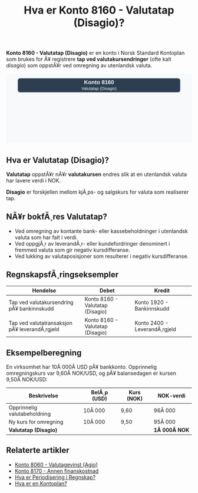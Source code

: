 ﻿---
title: "Hva er Konto 8160 - Valutatap (Disagio)?"
meta_title: "8160-valutatap-disagio"
meta_description: '**Konto 8160 - Valutatap (Disagio)** er en konto i Norsk Standard Kontoplan som brukes for Ã¥ registrere **tap ved valutakursendringer** (ofte kalt *disagio*) s...'
slug: 8160-valutatap-disagio
type: blog
layout: pages/single
---

**Konto 8160 - Valutatap (Disagio)** er en konto i Norsk Standard Kontoplan som brukes for Ã¥ registrere **tap ved valutakursendringer** (ofte kalt *disagio*) som oppstÃ¥r ved omregning av utenlandsk valuta.

![Illustrasjon av konto 8160 valutatap (disagio)](8160-valutatap-disagio-image.svg)

## Hva er Valutatap (Disagio)?

**Valutatap** oppstÃ¥r nÃ¥r **valutakursen** endres slik at en utenlandsk valuta har lavere verdi i NOK.

**Disagio** er forskjellen mellom kjÃ¸ps- og salgskurs for valuta som realiserer tap.

## NÃ¥r bokfÃ¸res Valutatap?

* Ved omregning av kontante bank- eller kassebeholdninger i utenlandsk valuta som har falt i verdi.
* Ved oppgjÃ¸r av leverandÃ¸r- eller kundefordringer denominert i fremmed valuta som gir negativ kursdifferanse.
* Ved lukking av valutaposisjoner som resulterer i negativ kursdifferanse.

## RegnskapsfÃ¸ringseksempler

| Hendelse                                         | Debet                            | Kredit                         |
|--------------------------------------------------|----------------------------------|--------------------------------|
| Tap ved valutakursendring pÃ¥ bankinnskudd        | Konto 8160 - Valutatap (Disagio) | Konto 1920 - Bankinnskudd      |
| Tap ved valutatransaksjon pÃ¥ leverandÃ¸rgjeld     | Konto 8160 - Valutatap (Disagio) | Konto 2400 - LeverandÃ¸rgjeld   |

## Eksempelberegning

En virksomhet har 10Â 000Â USD pÃ¥ bankkonto. Opprinnelig omregningskurs var 9,60Â NOK/USD, og pÃ¥ balansedagen er kursen 9,50Â NOK/USD:

| Beskrivelse                              | BelÃ¸p (USD) | Kurs (NOK) | NOK-verdi     |
|------------------------------------------|-------------|------------|---------------|
| Opprinnelig valutabeholdning             | 10Â 000      | 9,60       | 96Â 000        |
| Ny kurs for omregning                    | 10Â 000      | 9,50       | 95Â 000        |
| **Valutatap (Disagio)**                  |             |            | **1Â 000Â NOK** |

## Relaterte artikler

* [Konto 8060 - Valutagevinst (Agio)](/blogs/kontoplan/8060-valutagevinst-agio "Konto 8060 - Valutagevinst (Agio): Guide til valutagevinst i norsk regnskap")
* [Konto 8170 - Annen finanskostnad](/blogs/kontoplan/8170-annen-finanskostnad "Konto 8170 - Annen finanskostnad: Guide til andre finanskostnader")
* [Hva er Periodisering i Regnskap?](/blogs/regnskap/hva-er-periodisering "Hva er Periodisering i Regnskap? Guide til periodisering av kostnader og inntekter")
* [Hva er en Kontoplan?](/blogs/regnskap/hva-er-kontoplan "Hva er en Kontoplan? Komplett Guide til Kontoplaner i Norsk Regnskap")

